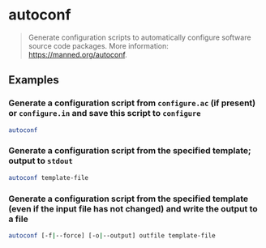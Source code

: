 # autoconf

> Generate configuration scripts to automatically configure software source code packages. More information: <https://manned.org/autoconf>.

## Examples

### Generate a configuration script from `configure.ac` (if present) or `configure.in` and save this script to `configure`

```bash
autoconf
```

### Generate a configuration script from the specified template; output to `stdout`

```bash
autoconf template-file
```

### Generate a configuration script from the specified template (even if the input file has not changed) and write the output to a file

```bash
autoconf [-f|--force] [-o|--output] outfile template-file
```
